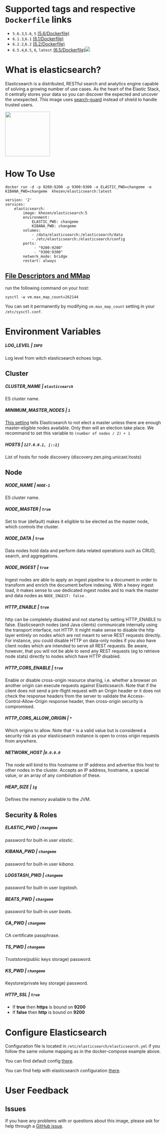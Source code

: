 # Supported tags and respective `Dockerfile` links

* `5.6.3`,`5.6`, `5` [(5.6/Dockerfile)](https://github.com/Khezen/docker-elasticsearch/blob/5.6/Dockerfile)
* `6.1.3`,`6.1` [(6.1/Dockerfile)](https://github.com/Khezen/docker-elasticsearch/blob/6.1/Dockerfile)
* `6.2.2`,`6.2` [(6.2/Dockerfile)](https://github.com/Khezen/docker-elasticsearch/blob/6.2/Dockerfile)
* `6.5.4`,`6.5`, `6`, `latest` [(6.5/Dockerfile)](https://github.com/Khezen/docker-elasticsearch/blob/6.5/Dockerfile)[![](https://images.microbadger.com/badges/image/khezen/elasticsearch.svg)](https://hub.docker.com/r/khezen/elasticsearch/)

# What is elasticsearch?

Elasticsearch is a distributed, RESTful search and analytics engine capable of solving a growing number of use cases. As the heart of the Elastic Stack, it centrally stores your data so you can discover the expected and uncover the unexpected.
This image uses [search-guard](https://github.com/floragunncom/search-guard) instead of shield to handle trusted users.

[<img src="https://static-www.elastic.co/fr/assets/blt9a26f88bfbd20eb5/icon-elasticsearch-bb.svg?q=802" width="144" height="144">](https://www.elastic.co/fr/products/elasticsearch)

# How To Use

```
docker run -d -p 9200:9200 -p 9300:9300 -e ELASTIC_PWD=changeme -e KIBANA_PWD=changeme  khezen/elasticsearch:latest   
```
```
version: '2'
services:
    elasticsearch:
        image: khezen/elasticsearch:5
        environment:
            ELASTIC_PWD: changeme
            KIBANA_PWD: changeme
        volumes:
            - /data/elasticsearch:/elasticsearch/data
            - /etc/elasticsearch:/elasticsearch/config
        ports:
             - "9200:9200"
             - "9300:9300"
        network_mode: bridge
        restart: always
```

## [File Descriptors and MMap](https://www.elastic.co/guide/en/elasticsearch/guide/current/_file_descriptors_and_mmap.html)

run the following command on your host:
```
sysctl -w vm.max_map_count=262144
```
You can set it permanently by modifying `vm.max_map_count` setting in your `/etc/sysctl.conf`.


# Environment Variables

##### LOG_LEVEL | `INFO`

Log level from witch elasticsearch echoes logs.

## Cluster

##### CLUSTER_NAME | `elasticsearch`
ES cluster name.

##### MINIMUM_MASTER_NODES | `1`
[This setting]((https://www.elastic.co/guide/en/elasticsearch/guide/1.x/_important_configuration_changes.html#_minimum_master_nodes)) tells Elasticsearch to not elect a master unless there are enough master-eligible nodes available. Only then will an election take place.
We recommand to set this variable to `(number of nodes / 2) + 1`

##### HOSTS | `127.0.0.1, [::1]`
List of hosts for node discovery (discovery.zen.ping.unicast.hosts)

## Node

##### NODE_NAME | `NODE-1`
ES cluster name.

##### NODE_MASTER | `true`
Set to true (default) makes it eligible to be elected as the master node, which controls the cluster.

##### NODE_DATA | `true`
Data nodes hold data and perform data related operations such as CRUD, search, and aggregations.

##### NODE_INGEST | `true`
Ingest nodes are able to apply an ingest pipeline to a document in order to transform and enrich the document before indexing. With a heavy ingest load, it makes sense to use dedicated ingest nodes and to mark the master and data nodes as `NODE_INGEST: false`
.
##### HTTP_ENABLE | `true`
http can be completely disabled and not started by setting HTTP_ENABLE to false. Elasticsearch nodes (and Java clients) communicate internally using the transport interface, not HTTP. It might make sense to disable the http layer entirely on nodes which are not meant to serve REST requests directly. For instance, you could disable HTTP on data-only nodes if you also have client nodes which are intended to serve all REST requests. Be aware, however, that you will not be able to send any REST requests (eg to retrieve node stats) directly to nodes which have HTTP disabled.

##### HTTP_CORS_ENABLE | `true`
Enable or disable cross-origin resource sharing, i.e. whether a browser on another origin can execute requests against Elasticsearch. Note that if the client does not send a pre-flight request with an Origin header or it does not check the response headers from the server to validate the Access-Control-Allow-Origin response header, then cross-origin security is compromised.

##### HTTP_CORS_ALLOW_ORIGIN | `*`
Which origins to allow. Note that `*` is a valid value but is considered a security risk as your elasticsearch instance is open to cross origin requests from anywhere.

##### NETWORK_HOST |`0.0.0.0`
The node will bind to this hostname or IP address and advertise this host to other nodes in the cluster. Accepts an IP address, hostname, a special value, or an array of any combination of these.

##### HEAP_SIZE | `1g`
Defines the memory available to the JVM.


## Security & Roles

##### ELASTIC_PWD | `changeme`
password for built-in user *elastic*.

##### KIBANA_PWD | `changeme`
password for built-in user *kibana*.

##### LOGSTASH_PWD | `changeme`
password for built-in user *logstash*.

##### BEATS_PWD | `changeme`
password for built-in user *beats*.

##### CA_PWD | `changeme`
CA certificate passphrase.

##### TS_PWD | `changeme`
Truststore(public keys storage) password.

##### KS_PWD | `changeme`
Keystore(private key storage) password.

##### HTTP_SSL | `true`
* If **true** then **https** is bound on **9200**
* If **false** then **http** is bound on **9200**

# Configure Elasticsearch

Configuration file is located in `/etc/elasticsearch/elasticsearch.yml` if you follow the same volume mapping as in the docker-compose example above.

You can find default config [there](https://github.com/Khezen/docker-elasticsearch/blob/master/config/elasticsearch.yml).

You can find help with elasticsearch configuration [there](https://www.elastic.co/guide/en/elasticsearch/reference/current/settings.html).

# User Feedback
## Issues
If you have any problems with or questions about this image, please ask for help through a [GitHub issue](https://github.com/Khezen/docker-elasticsearch/issues).
